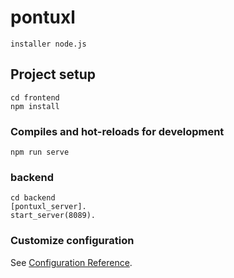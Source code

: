 # pontuxl 

```
installer node.js 
```

## Project setup
```
cd frontend 
npm install
```

### Compiles and hot-reloads for development
```
npm run serve
```

### backend
```
cd backend 
[pontuxl_server].
start_server(8089).
```


### Customize configuration
See [Configuration Reference](https://cli.vuejs.org/config/).
